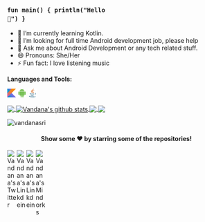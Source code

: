 ### <code>fun main() { println("Hello 👋") }</code>

- 🌱 I’m currently learning Kotlin.
- 🤔 I’m looking for full time Android development job, please help
- 💬 Ask me about Android Development or any tech related stuff.
- 😄 Pronouns: She/Her
- ⚡ Fun fact: I love listening music


**Languages and Tools:**  

<code><img height="20" src="https://raw.githubusercontent.com/github/explore/80688e429a7d4ef2fca1e82350fe8e3517d3494d/topics/kotlin/kotlin.png"></code>
<code><img height="20" src="https://raw.githubusercontent.com/github/explore/80688e429a7d4ef2fca1e82350fe8e3517d3494d/topics/android/android.png"></code>
<code><img height="20" src="https://raw.githubusercontent.com/github/explore/80688e429a7d4ef2fca1e82350fe8e3517d3494d/topics/java/java.png"></code> 

<a href="https://github.com/vandanasri">
  <img align="center" src="https://github-readme-stats.vercel.app/api/top-langs/?username=vandanasri&theme=dark&hide_langs_below=1" />
</a>
<a href="https://github.com/vandanasri">
 <img align="center" src="https://github-readme-stats.vercel.app/api?username=vandanasri&show_icons=true&hide=prs,contribs,issues&theme=dark" alt="Vandana's github stats"/>
</a>
<a href="https://github.com/vandanasri/MVVM-Sample-Android">
  <img align="center" src="https://github-readme-stats.vercel.app/api/pin/?username=vandanasri&repo=MVVM-Sample-Android&theme=dark" />
</a>
<a href="https://github.com/vandanasri/MVP-Sample-Android">
 <img align="center" src="https://github-readme-stats.vercel.app/api/pin/?username=vandanasri&repo=MVP-Sample-Android&theme=dark" />
</a>

<br/>

<p align="left"> <img src="https://komarev.com/ghpvc/?username=vandanasri&label=Views&color=blueviolet&style=plastic" alt="vandanasri" /> </p>

<div align="center">

#### Show some ❤️ by starring some of the repositories!

</div>

<p align="left">
<a href="https://twitter.com/ask_vandana">
  <img align="left" alt="Vandana's Twitter" width="22px" src="https://cdn.jsdelivr.net/npm/simple-icons@v3/icons/twitter.svg" />
</a>  
<a href="https://linkedin.com/in/androidexpertvandana">
  <img align="left" alt="Vandana's Linkdein" width="22px" src="https://cdn.jsdelivr.net/npm/simple-icons@v3/icons/linkedin.svg" />
</a>
<a href="https://medium.com/@sri.vandana87">
  <img align="left" alt="Vandana's Linkdein" width="22px" src="https://cdn.jsdelivr.net/npm/simple-icons@v3/icons/medium.svg" />
</a>
<a href="https://blog.mindorks.com/user/profile/id/17193">
  <img align="left" alt="Vandana's Mindorks" width="22px" src="https://cdn.jsdelivr.net/npm/simple-icons@3.4.0/icons/blogger.svg" /
</a>

</p>
